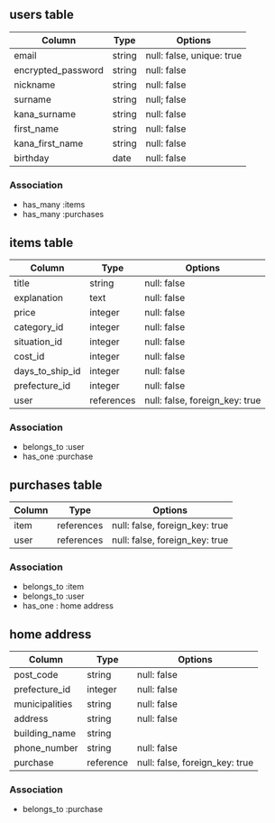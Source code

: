 ## users table


| Column             | Type                | Options                   |
|--------------------|---------------------|---------------------------|
| email              | string              | null: false, unique: true |
| encrypted_password | string              | null: false               |
| nickname           | string              | null: false               |
| surname            | string              | null; false               |
| kana_surname       | string              | null: false               |
| first_name         | string              | null: false               |
| kana_first_name    | string              | null: false               |
| birthday           | date                | null: false               |

### Association

* has_many :items
* has_many :purchases


## items table

| Column                              | Type       | Options                        |
|-------------------------------------|------------|--------------------------------|
| title                               | string     | null: false                    |
| explanation                         | text       | null: false                    |
| price                               | integer    | null: false                    |
| category_id                         | integer    | null: false                    |
| situation_id                        | integer    | null: false                    |
| cost_id                             | integer    | null: false                    |
| days_to_ship_id                     | integer    | null: false                    |
| prefecture_id                       | integer    | null: false                    |
| user                                | references | null: false, foreign_key: true |  

### Association

- belongs_to :user
- has_one :purchase

## purchases table

| Column      | Type       | Options                        |
|-------------|------------|--------------------------------|
| item        | references | null: false, foreign_key: true |
| user        | references | null: false, foreign_key: true |

### Association

- belongs_to :item
- belongs_to :user
- has_one : home address


## home address


| Column           | Type       | Options                        |
|------------------|------------|--------------------------------|
| post_code        | string     | null: false                    |
| prefecture_id    | integer    | null: false                    |
| municipalities   | string     | null: false                    |
| address          | string     | null: false                    |
| building_name    | string     |                                |
| phone_number     | string     | null: false                    |
| purchase         | reference  | null: false, foreign_key: true |



### Association

- belongs_to :purchase